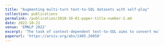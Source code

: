 ```yaml
---
title: "Augmenting multi-turn text-to-SQL datasets with self-play"
collection: publications
permalink: /publication/2010-10-01-paper-title-number-2.md
date: 2022-10-21 
venue: 'EMNLP 2022'
excerpt: 'The task of context-dependent text-to-SQL aims to convert multi-turn user utterances to formal SQL queries. This is a challenging task due to both the scarcity of training data from which to learn complex contextual dependencies and to generalize to unseen databases. In this paper we explore augmenting the training datasets using self-play, which leverages contextual information to synthesize new interactions to adapt the model to new databases. We first design a SQL-to-text model conditioned on a sampled goal query, which represents a user's intent, that then converses with a text-to-SQL semantic parser to generate new interactions. We then filter the synthesized interactions and retrain the models with the augmented data. We find that self-play improves the accuracy of a strong baseline on SParC and CoSQL, two widely used cross-domain text-to-SQL datasets. Our analysis shows that self-play simulates various conversational thematic relations, enhances cross-domain generalization and improves beam-search.'
paperurl: 'https://arxiv.org/abs/2405.20850'
---
```

	
